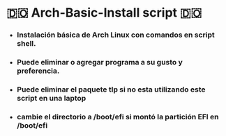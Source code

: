 # 🇩🇴 Arch-Basic-Install script 🇩🇴

- ### Instalación básica de Arch Linux con comandos en script shell.

- ### Puede eliminar o agregar programa a su gusto y preferencia.

- ### Puede eliminar el paquete tlp si no esta utilizando este script en una laptop

- ### cambie el directorio a /boot/efi si montó la partición EFI en /boot/efi
